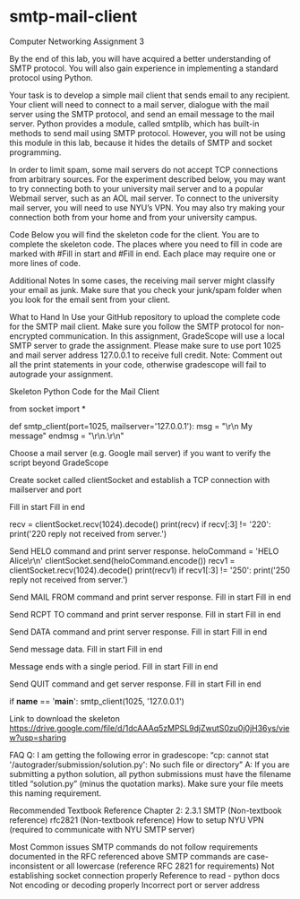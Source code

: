 # smtp-mail-client

Computer Networking Assignment 3

By the end of this lab, you will have acquired a better understanding of SMTP protocol. You will also gain experience in implementing a standard protocol using Python.


Your task is to develop a simple mail client that sends email to any recipient. Your client will need to connect to a mail server, dialogue with the mail server using the SMTP protocol, and send an email message to the mail server. Python provides a module, called smtplib, which has built-in methods to send mail using SMTP protocol. However, you will not be using this module in this lab, because it hides the details of SMTP and socket programming. 

In order to limit spam, some mail servers do not accept TCP connections from arbitrary sources. For the experiment described below, you may want to try connecting both to your university mail server and to a popular Webmail server, such as an AOL mail server. To connect to the university mail server, you will need to use NYU’s VPN. You may also try making your connection both from your home and from your university campus.

Code
Below you will find the skeleton code for the client. You are to complete the skeleton code. The places where you need to fill in code are marked with #Fill in start and #Fill in end. Each place may require one or more lines of code. 

Additional Notes
In some cases, the receiving mail server might classify your email as junk. Make sure that you check your junk/spam folder when you look for the email sent from your client.

What to Hand In
Use your GitHub repository to upload the complete code for the SMTP mail client. Make sure you follow the SMTP protocol for non-encrypted communication. In this assignment, GradeScope will use a local SMTP server to grade the assignment. Please make sure to use port 1025 and mail server address 127.0.0.1 to receive full credit.
Note: Comment out all the print statements in your code, otherwise gradescope will fail to autograde your assignment.





Skeleton Python Code for the Mail Client

from socket import *


def smtp_client(port=1025, mailserver='127.0.0.1'):
   msg = "\r\n My message"
   endmsg = "\r\n.\r\n"

   Choose a mail server (e.g. Google mail server) if you want to verify the script beyond GradeScope

   Create socket called clientSocket and establish a TCP connection with mailserver and port

   Fill in start
   Fill in end

   recv = clientSocket.recv(1024).decode()
   print(recv)
   if recv[:3] != '220':
       print('220 reply not received from server.')

   Send HELO command and print server response.
   heloCommand = 'HELO Alice\r\n'
   clientSocket.send(heloCommand.encode())
   recv1 = clientSocket.recv(1024).decode()
   print(recv1)
   if recv1[:3] != '250':
       print('250 reply not received from server.')

   Send MAIL FROM command and print server response.
   Fill in start
   Fill in end

   Send RCPT TO command and print server response.
   Fill in start
   Fill in end

   Send DATA command and print server response.
   Fill in start
   Fill in end

   Send message data.
   Fill in start
   Fill in end

   Message ends with a single period.
   Fill in start
   Fill in end

   Send QUIT command and get server response.
   Fill in start
   Fill in end


if __name__ == '__main__':
   smtp_client(1025, '127.0.0.1')

Link to download the skeleton
https://drive.google.com/file/d/1dcAAAq5zMPSL9djZwutS0zu0j0jH36ys/view?usp=sharing





FAQ
Q: I am getting the following error in gradescope: 
“cp: cannot stat '/autograder/submission/solution.py': No such file or directory”
A: If you are submitting a python solution, all python submissions must have the filename titled “solution.py” (minus the quotation marks). Make sure your file meets this naming requirement.

Recommended Textbook Reference
Chapter 2: 2.3.1 SMTP
(Non-textbook reference) rfc2821
(Non-textbook reference) How to setup NYU VPN (required to communicate with NYU SMTP server)

Most Common issues
SMTP commands do not follow requirements documented in the RFC referenced above
SMTP commands are case-inconsistent or all lowercase (reference RFC 2821 for requirements)
Not establishing socket connection properly
Reference to read - python docs
Not encoding or decoding properly
Incorrect port or server address

